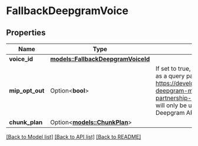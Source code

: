 # FallbackDeepgramVoice

## Properties

Name | Type | Description | Notes
------------ | ------------- | ------------- | -------------
**voice_id** | [**models::FallbackDeepgramVoiceId**](FallbackDeepgramVoiceId.md) |  | 
**mip_opt_out** | Option<**bool**> | If set to true, this will add mip_opt_out=true as a query parameter of all API requests. See https://developers.deepgram.com/docs/the-deepgram-model-improvement-partnership-program#want-to-opt-out  This will only be used if you are using your own Deepgram API key.  @default false | [optional]
**chunk_plan** | Option<[**models::ChunkPlan**](ChunkPlan.md)> |  | [optional]

[[Back to Model list]](../README.md#documentation-for-models) [[Back to API list]](../README.md#documentation-for-api-endpoints) [[Back to README]](../README.md)


